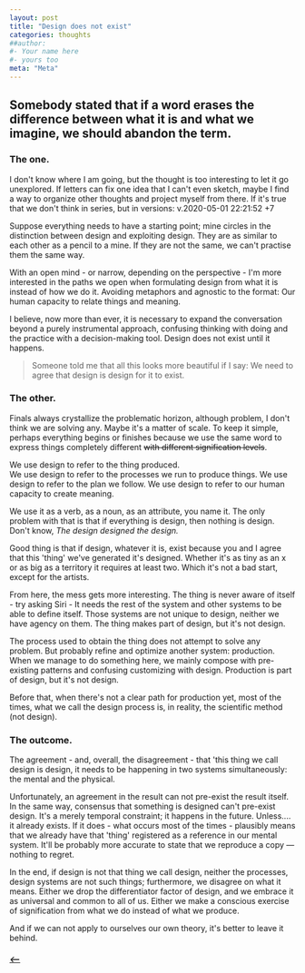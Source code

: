 ```yaml
---
layout: post
title: "Design does not exist"
categories: thoughts
##author:
#- Your name here
#- yours too
meta: "Meta"
---
```


## Somebody stated that if a word erases the difference between what it is and what we imagine, we should abandon the term.

### The one.
I don't know where I am going, but the thought is too interesting to let it go unexplored. If letters can fix one idea that I can't even sketch, maybe I find a way to organize other thoughts and project myself from there. If it's true that we don't think in series, but in versions:  v.2020-05-01 22:21:52 +7

Suppose everything needs to have a starting point; mine circles in the distinction between design and exploiting design. They are as similar to each other as a pencil to a mine. If they are not the same, we can't practise them the same way.

With an open mind - or narrow, depending on the perspective - I'm more interested in the paths we open when formulating design from what it is instead of how we do it. Avoiding metaphors and agnostic to the format: Our human capacity to relate things and meaning.

 I believe, now more than ever, it is necessary to expand the conversation beyond a purely instrumental approach, confusing thinking with doing and the practice with a decision-making tool. Design does not exist until it happens. 

> Someone told me that all this looks more beautiful if I say: We need to agree that design is design for it to exist.

### The other.
Finals always crystallize the problematic horizon, although problem, I don't think we are solving any. Maybe it's a matter of scale. 
To keep it simple, perhaps everything begins or finishes because we use the same word to express things completely different ~~with different signification levels~~.

We use design to refer to the thing produced.  
We use design to refer to the processes we run to produce things.
We use design to refer to the plan we follow. 
We use design to refer to our human capacity to create meaning.


We use it as a verb, as a noun, as an attribute, you name it. The only problem with that is that if everything is design, then nothing is design. 
Don't know, _The design designed the design._

Good thing is that if design, whatever it is, exist because you and I agree that this 'thing' we've generated it's designed. Whether it's as tiny as an x or as big as a territory it requires at least two. Which it's not a bad start, except for the artists.  

From here, the mess gets more interesting. The thing is never aware of itself - try asking Siri  - It needs the rest of the system and other systems to be able to define itself. Those systems are not unique to design, neither we have agency on them. The thing makes part of design, but it's not design. 

The process used to obtain the thing does not attempt to solve any problem. But probably refine and optimize another system: production. When we manage to do something here, we mainly compose with pre-existing patterns and confusing customizing with design. Production is part of design, but it's not design. 

Before that, when there's not a clear path for production yet, most of the times, what we call the design process is, in reality, the scientific method (not design).

### The outcome.
The agreement - and, overall, the disagreement - that 'this thing we call design is design, it needs to be happening in two systems simultaneously: the mental and the physical. 

Unfortunately, an agreement in the result can not pre-exist the result itself. In the same way, consensus that something is designed can't pre-exist design.
It's a merely temporal constraint; it happens in the future. Unless....  it already exists. If it does - what occurs most of the times - plausibly means that we already have that 'thing' registered as a reference in our mental system. It'll be probably more accurate to state that we reproduce a copy —nothing to regret. 

In the end, if design is not that thing we call design, neither the processes, design systems are not such things; furthermore, we disagree on what it means. Either we drop the differentiator factor of design, and we embrace it as universal and common to all of us. Either we make a conscious exercise of signification from what we do instead of what we produce. 

And if we can not apply to ourselves our own theory, it's better to leave it behind.


##### [⟵](/../../incomplete/index.html)
